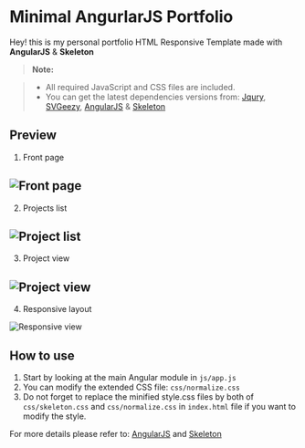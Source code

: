 Minimal AngurlarJS Portfolio
===================

Hey! this is my personal portfolio HTML Responsive Template made with **AngularJS** & **Skeleton**

> **Note:**

> - All required JavaScript and CSS files are included.
> - You can get the latest dependencies versions from:
> [Jqury](https://jquery.com/),
> [SVGeezy](http://benhowdle.im/svgeezy/),
> [AngularJS](https://angularjs.org/) & 
> [Skeleton](http://getskeleton.com/)



Preview
-------------

1. Front page

![Front page](http://i.imgur.com/5nkVUpA.png)
----------

2. Projects list

![Project list](http://i.imgur.com/Na1z5uB.png)
----------

3. Project view

![Project view](http://i.imgur.com/9Jf506s.png)
----------

4. Responsive layout

![Responsive view](http://i.imgur.com/O3FxvEH.png)



How to use
-------------------

 1. Start by looking at the main Angular module in `js/app.js`
 2. You can modify the extended CSS file: `css/normalize.css`
 3. Do not forget to replace the minified style.css files by both of `css/skeleton.css` and `css/normalize.css` in `index.html` file if you want to modify the style.

For more details please refer to:
[AngularJS](https://angularjs.org/) and
[Skeleton](http://getskeleton.com/)


